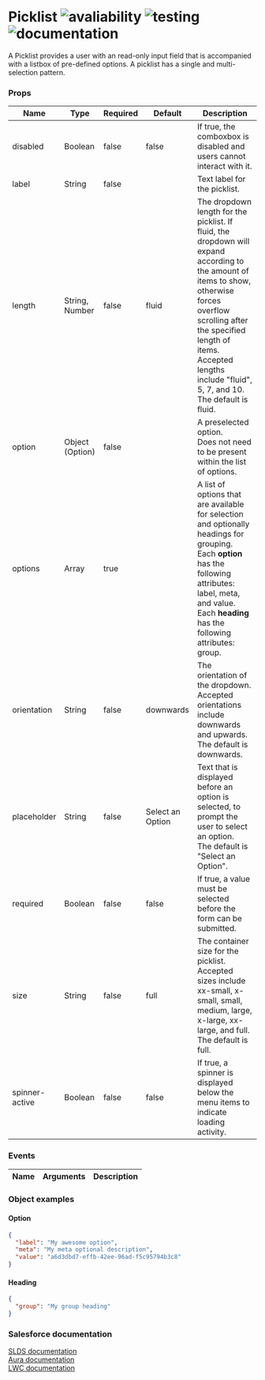 # Picklist ![avaliability](https://img.shields.io/badge/avaliability-available-green.svg)  ![testing](https://img.shields.io/badge/testing-untested-red.svg) ![documentation](https://img.shields.io/badge/documentation-documented-green.svg)

A Picklist provides a user with an read-only input field that is accompanied with a listbox of pre-defined options. A picklist has a single and multi-selection pattern.

### Props

| Name           | Type            | Required | Default          | Description |
| -------------- | --------------- | -------- | ---------------- | ----------- |
| disabled       | Boolean         | false    | false            | If true, the comboxbox is disabled and users cannot interact with it. |
| label          | String          | false    |                  | Text label for the picklist. |
| length         | String, Number  | false    | fluid            | The dropdown length for the picklist. If fluid, the dropdown will expand according to the amount of items to show, otherwise forces overflow scrolling after the specified length of items.<br>Accepted lengths include "fluid", 5, 7, and 10.<br>The default is fluid. |
| option         | Object (Option) | false    |                  | A preselected option.<br>Does not need to be present within the list of options. |
| options        | Array           | true     |                  | A list of options that are available for selection and optionally headings for grouping.<br>Each **option** has the following attributes: label, meta, and value.<br>Each **heading** has the following attributes: group.<br> |
| orientation    | String          | false    | downwards        | The orientation of the dropdown.<br>Accepted orientations include downwards and upwards.<br>The default is downwards. |
| placeholder    | String          | false    | Select an Option | Text that is displayed before an option is selected, to prompt the user to select an option.<br>The default is "Select an Option". |
| required       | Boolean         | false    | false            | If true, a value must be selected before the form can be submitted. |
| size           | String          | false    | full             | The container size for the picklist.<br>Accepted sizes include xx-small, x-small, small, medium, large, x-large, xx-large, and full.<br>The default is full. |
| spinner-active | Boolean         | false    | false            | If true, a spinner is displayed below the menu items to indicate loading activity. |

### Events

| Name        | Arguments | Description |
| ----------- | --------- | ----------- |

### Object examples

#### Option
```json
{
  "label": "My awesome option",
  "meta": "My meta optional description",
  "value": "a6d3dbd7-effb-42ee-96ad-f5c95794b3c8"
}
```

#### Heading
```json
{
  "group": "My group heading"
}
```

### Salesforce documentation
[SLDS documentation](https://www.lightningdesignsystem.com/components/picklist/)<br>
[Aura documentation](https://developer.salesforce.com/docs/component-library/bundle/lightning:combobox)<br>
[LWC documentation](https://developer.salesforce.com/docs/component-library/bundle/lightning-combobox/example)<br>